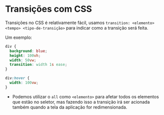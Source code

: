 # Transições com CSS

Transições no CSS é relativamente fácil, usamos `transition: <elemento> <tempo> <tipo-de-transição>` para indicar como a transição será feita.

Um exemplo:

```css
div {
  background: blue;
  height: 100vh;
  width: 50vw;
  transition: width 1s ease;
}
```

```css
div:hover {
  width: 100vw;
}
```

* Podemos utilizar o `all` como `<elemento>` para afetar todos os elementos que estão no seletor, mas fazendo isso a transição irá ser acionada também quando a tela da aplicação for redimensionada.
